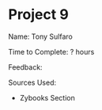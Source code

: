 # Project 9


Name: Tony Sulfaro

Time to Complete: ? hours

Feedback: 


Sources Used:

* Zybooks Section 
